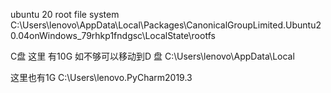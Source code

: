 ubuntu 20 root file system
C:\Users\lenovo\AppData\Local\Packages\CanonicalGroupLimited.Ubuntu20.04onWindows_79rhkp1fndgsc\LocalState\rootfs


C盘 这里 有10G 如不够可以移动到D 盘
C:\Users\lenovo\AppData\Local

这里也有1G
C:\Users\lenovo\.PyCharm2019.3